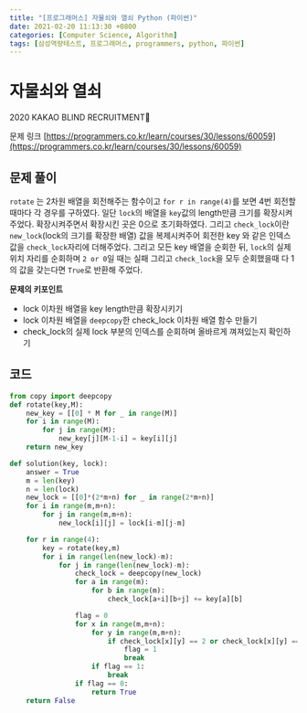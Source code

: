 ```yaml
---
title: "[프로그래머스] 자물쇠와 열쇠 Python (파이썬)"
date: 2021-02-20 11:13:30 +0800
categories: [Computer Science, Algorithm]
tags: [삼성역량테스트, 프로그래머스, programmers, python, 파이썬]  
---
```


# 자물쇠와 열쇠

2020 KAKAO BLIND RECRUITMENT🤎

문제 링크 [https://programmers.co.kr/learn/courses/30/lessons/60059](https://programmers.co.kr/learn/courses/30/lessons/60059)

## 문제 풀이

`rotate` 는 2차원 배열을 회전해주는 함수이고 `for r in range(4)`를 보면 4번 회전할때마다 각 경우를 구하였다. 일단 `lock`의 배열을 `key`값의 length만큼 크기를 확장시켜주었다. 확장시켜주면서 확장시킨 곳은 0으로 초기화하였다. 그리고 `check_lock`이란 `new_lock`(lock의 크기를 확장한 배열) 값을 복제시켜주어 회전한 key 와 같은 인덱스 값을 `check_lock`자리에 더해주었다. 그리고 모든 key 배열을 순회한 뒤, `lock`의 실제 위치 자리를 순회하며 `2 or 0`일 때는 실패 그리고 `check_lock`을 모두 순회했을때 다 1의 값을 갖는다면 `True`로 반환해 주었다.

**문제의 키포인트**

- lock 이차원 배열을 key length만큼 확장시키기
- lock 이차원 배열을 `deepcopy`한 check_lock 이차원 배열 함수 만들기
- check_lock의 실제 lock 부분의 인덱스를 순회하며 올바르게 껴져있는지 확인하기

## 코드

```python
from copy import deepcopy
def rotate(key,M):
    new_key = [[0] * M for _ in range(M)]
    for i in range(M):
        for j in range(M):
            new_key[j][M-1-i] = key[i][j]
    return new_key

def solution(key, lock):
    answer = True
    m = len(key)
    n = len(lock)
    new_lock = [[0]*(2*m+n) for _ in range(2*m+n)]
    for i in range(m,m+n):
        for j in range(m,m+n):
            new_lock[i][j] = lock[i-m][j-m]

    for r in range(4):
        key = rotate(key,m)
        for i in range(len(new_lock)-m):
            for j in range(len(new_lock)-m):
                check_lock = deepcopy(new_lock)
                for a in range(m):
                    for b in range(m):
                        check_lock[a+i][b+j] += key[a][b]

                flag = 0
                for x in range(m,m+n):
                    for y in range(m,m+n):
                        if check_lock[x][y] == 2 or check_lock[x][y] == 0:
                            flag = 1
                            break 
                    if flag == 1:
                        break   
                if flag == 0:
                    return True
    return False
```

